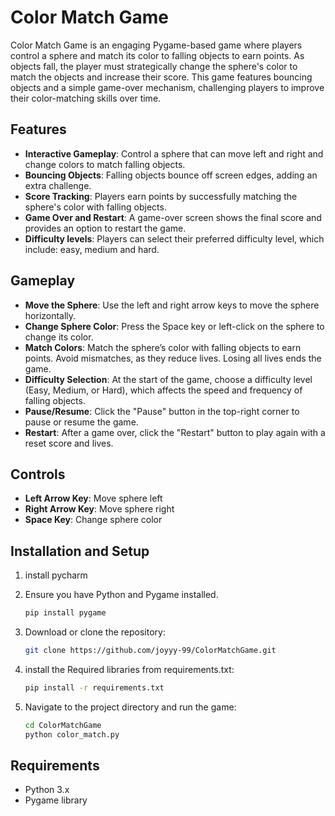 # Color Match Game

Color Match Game is an engaging Pygame-based game where players control a sphere and match its color to falling objects to earn points. As objects fall, the player must strategically change the sphere's color to match the objects and increase their score. This game features bouncing objects and a simple game-over mechanism, challenging players to improve their color-matching skills over time.

## Features
- **Interactive Gameplay**: Control a sphere that can move left and right and change colors to match falling objects.
- **Bouncing Objects**: Falling objects bounce off screen edges, adding an extra challenge.
- **Score Tracking**: Players earn points by successfully matching the sphere's color with falling objects.
- **Game Over and Restart**: A game-over screen shows the final score and provides an option to restart the game.
- **Difficulty levels**: Players can select their preferred difficulty level, which include: easy, medium and hard.

## Gameplay
- **Move the Sphere**: Use the left and right arrow keys to move the sphere horizontally.
- **Change Sphere Color**: Press the Space key or left-click on the sphere to change its color.
- **Match Colors**: Match the sphere’s color with falling objects to earn points. Avoid mismatches, as they reduce lives. Losing all lives ends the game.
- **Difficulty Selection**: At the start of the game, choose a difficulty level (Easy, Medium, or Hard), which affects the speed and frequency of falling objects.
- **Pause/Resume**: Click the "Pause" button in the top-right corner to pause or resume the game.
- **Restart**: After a game over, click the "Restart" button to play again with a reset score and lives.

## Controls
- **Left Arrow Key**: Move sphere left
- **Right Arrow Key**: Move sphere right
- **Space Key**: Change sphere color

## Installation and Setup
1. install pycharm

2. Ensure you have Python and Pygame installed.
   ```bash
   pip install pygame
   ```
3. Download or clone the repository:
   ```bash
   git clone https://github.com/joyyy-99/ColorMatchGame.git
   ```
4. install the Required libraries from requirements.txt:
    ```bash
   pip install -r requirements.txt
   ```
5. Navigate to the project directory and run the game:
   ```bash
   cd ColorMatchGame
   python color_match.py
   ```

## Requirements
- Python 3.x
- Pygame library



